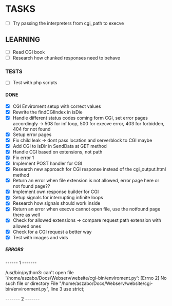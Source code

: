 # TASKS
- [ ] Try passing the interpreters from cgi_path to execve
## LEARNING

- [ ] Read CGI book
- [ ] Research how chunked responses need to behave

### TESTS

- [ ] Test with php scripts

#### DONE

- [x] CGI Enviroment setup with correct values
- [x] Rewrite the findCGIIndex in isDie
- [x] Handle different status codes coming form CGI, set error pages accordingly -> 508 for inf loop, 500 for execve error, 403 for forbidden, 404 for not found
- [x] Setup error pages 
- [x] Fix child leak -> dont pass location and serverblock to CGI maybe
- [x] Add CGI to isDir in SendData at GET method
- [x] Handle CGI based on extensions, not path
- [x] Fix error 1
- [x] Implement POST handler for CGI
- [x] Research new approach for CGI response instead of the cgi_output.html method
- [x] Return an error when file extension is not allowed, error page here or not found page??
- [x] Implement own response builder for CGI
- [x] Setup signals for interrupting infinite loops
- [x] Research how signals should work inside
- [x] Return an error when execve cannot open file, use the notfound page there as well
- [x] Check for allowed extensions -> compare request path extension with allowed ones
- [x] Check for a CGI request a better way
- [x] Test with images and vids

##### ERRORS

------    1    -------


/usr/bin/python3: can't open file '/home/aszabo/Docs/Webserv/website/cgi-bin/enviroment.py': [Errno 2] No such file or directory
  File "/home/aszabo/Docs/Webserv/website/cgi-bin/environment.py", line 3
    use strict;


-------    2    -------